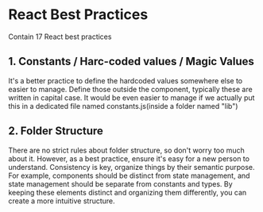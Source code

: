 # React Best Practices

Contain 17 React best practices


## 1. Constants / Harc-coded values / Magic Values

It's a better practice to define the hardcoded values somewhere else to easier to manage. Define those outside the component, typically these are written in capital case. It would be even easier to manage if we actually put this in a dedicated file named constants.js(inside a folder named "lib")

## 2. Folder Structure

There are no strict rules about folder structure, so don't worry too much about it. However, as a best practice, ensure it's easy for a new person to understand. Consistency is key, organize things by their semantic purpose. For example, components should be distinct from state management, and state management should be separate from constants and types. By keeping these elements distinct and organizing them differently, you can create a more intuitive structure.
